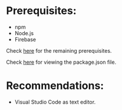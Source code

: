 # Prerequisites:

* npm
* Node.js
* Firebase

Check [here](https://github.com/aravindvnair99/FACE-Amrita-Bengaluru/network/dependencies) for the remaining prerequisites.

Check [here](https://github.com/aravindvnair99/FACE-Amrita-Bengaluru/blob/master/functions/package.json) for viewing the package.json file.

# Recommendations:

* Visual Studio Code as text editor.